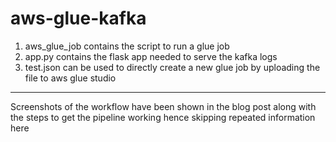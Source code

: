 # aws-glue-kafka
1) aws_glue_job contains the script to run a glue job
2) app.py contains the flask app needed to serve the kafka logs
3) test.json can be used to directly create a new glue job by uploading the file to aws glue studio

---
Screenshots of the workflow have been shown in the blog post along with the steps to get the pipeline working hence skipping repeated information here